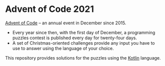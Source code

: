 # Advent of Code 2021

[Advent of Code][aoc] – an annual event in December since 2015.

- Every year since then, with the first day of December, a programming puzzles contest is published every day for twenty-four days.
- A set of Christmas-oriented challenges provide any input you have to use to answer using the language of your choice.

This repository provides solutions for the puzzles using the [Kotlin][kotlin] language.

[aoc]: https://adventofcode.com
[kotlin]: https://kotlinlang.org
